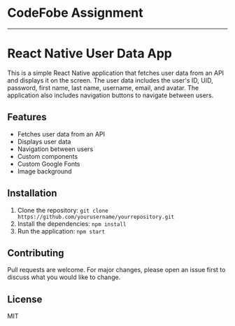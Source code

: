 # CodeFobe Assignment
_______________________
# React Native User Data App

This is a simple React Native application that fetches user data from an API and displays it on the screen. The user data includes the user's ID, UID, password, first name, last name, username, email, and avatar. The application also includes navigation buttons to navigate between users.

## Features

- Fetches user data from an API
- Displays user data
- Navigation between users
- Custom components
- Custom Google Fonts
- Image background

## Installation

1. Clone the repository: `git clone https://github.com/yourusername/yourrepository.git`
2. Install the dependencies: `npm install`
3. Run the application: `npm start`

## Contributing

Pull requests are welcome. For major changes, please open an issue first to discuss what you would like to change.

## License

MIT

